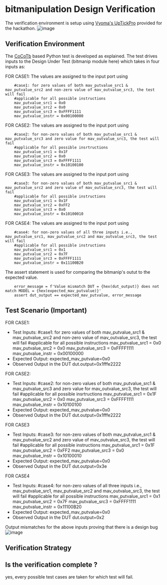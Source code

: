 # bitmanipulation Design Verification
The verification environment is setup using [Vyoma's UpTickPro](https://vyomasystems.com) provided for the hackathon.
![image](https://user-images.githubusercontent.com/30209235/182022570-64dd2114-e07a-482c-81a4-d44f27ef530d.png)

## Verification Environment
The [CoCoTb](https://www.cocotb.org/) based Python test is developed as explained. The test drives inputs to the Design Under Test (bitmanip module here) which takes in four inputs as:

FOR CASE1:
The values are assigned to the input port using 
```
    #case1: for zero values of both mav_putvalue_src1 & mav_putvalue_src2 and non-zero value of mav_outvalue_src3, the test will fail
    #applicable for all possible instructions
    mav_putvalue_src1 = 0x0
    mav_putvalue_src2 = 0x0
    mav_putvalue_src3 = 0xFFFF1111
    mav_putvalue_instr = 0x00100000
```

FOR CASE2:
The values are assigned to the input port using 
```
    #case2: for non-zero values of both mav_putvalue_src1 & mav_putvalue_src3 and zero value for mav_outvalue_src3, the test will fail
    #applicable for all possible insrtructions 
    mav_putvalue_src1 = 0x1F
    mav_putvalue_src2 = 0x0
    mav_putvalue_src3 = 0xFFFF1111
    mav_putvalue_instr = 0x10100100
```

FOR CASE3:
The values are assigned to the input port using 
```
    #case3: for non-zero values of both mav_putvalue_src1 & mav_putvalue_src2 and zero value of mav_outvalue_src3, the test will fail
    #applicable for all possible instructions
    mav_putvalue_src1 = 0x1F
    mav_putvalue_src2 = 0xFF2
    mav_putvalue_src3 = 0x0
    mav_putvalue_instr = 0x10100010
```

FOR CASE4:
The values are assigned to the input port using 
```
    #case4: for non-zero values of all three inputs i.e., mav_putvalue_src1, mav_putvalue_src2 and mav_outvalue_src3, the test will fail
    #applicable for all possible instructions
    mav_putvalue_src1 = 0x1
    mav_putvalue_src2 = 0x7F
    mav_putvalue_src3 = 0xFFFF1111
    mav_putvalue_instr = 0x11100B20
```

The assert statement is used for comparing the bitmanip's outut to the expected value.
```
    error_message = f'Value mismatch DUT = {hex(dut_output)} does not match MODEL = {hex(expected_mav_putvalue)}'
    assert dut_output == expected_mav_putvalue, error_message
```

## Test Scenario **(Important)**
FOR CASE1:
- Test Inputs:
    #case1: for zero values of both mav_putvalue_src1 & mav_putvalue_src2 and non-zero value of mav_outvalue_src3, the test will fail
    #applicable for all possible instructions
    mav_putvalue_src1 = 0x0
    mav_putvalue_src2 = 0x0
    mav_putvalue_src3 = 0xFFFF1111
    mav_putvalue_instr = 0x00100000
- Expected Output: expected_mav_putvalue=0x0
- Observed Output in the DUT dut.output=0x1fffe2222

FOR CASE2:
- Test Inputs:
    #case2: for non-zero values of both mav_putvalue_src1 & mav_putvalue_src3 and zero value for mav_outvalue_src3, the test will fail
    #applicable for all possible insrtructions 
    mav_putvalue_src1 = 0x1F
    mav_putvalue_src2 = 0x0
    mav_putvalue_src3 = 0xFFFF1111
    mav_putvalue_instr = 0x10100100
- Expected Output: expected_mav_putvalue=0x0
- Observed Output in the DUT dut.output=0x1fffe2222

FOR CASE3
- Test Inputs:
    #case3: for non-zero values of both mav_putvalue_src1 & mav_putvalue_src2 and zero value of mav_outvalue_src3, the test will fail
    #applicable for all possible instructions
    mav_putvalue_src1 = 0x1F
    mav_putvalue_src2 = 0xFF2
    mav_putvalue_src3 = 0x0
    mav_putvalue_instr = 0x10100010
- Expected Output: expected_mav_putvalue=0x0
- Observed Output in the DUT dut.output=0x3e

FOR CASE4
- Test Inputs:
    #case4: for non-zero values of all three inputs i.e., mav_putvalue_src1, mav_putvalue_src2 and mav_outvalue_src3, the test will fail
    #applicable for all possible instructions
    mav_putvalue_src1 = 0x1
    mav_putvalue_src2 = 0x7F
    mav_putvalue_src3 = 0xFFFF1111
    mav_putvalue_instr = 0x11100B20
- Expected Output: expected_mav_putvalue=0x0
- Observed Output in the DUT dut.output=0x2

Output mismatches for the above inputs proving that there is a design bug
![image](https://user-images.githubusercontent.com/30209235/182044081-968e135e-c5b5-4733-b181-41d646c5887a.png)

## Verification Strategy

## Is the verification complete ?
yes, every possible test cases are taken for which test will fail.

